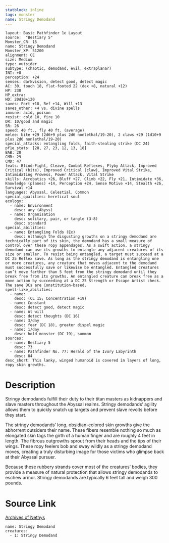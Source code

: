 ```yaml
---
statblock: inline
tags: monster
name: Stringy Demodand
---
```

```statblock
layout: Basic Pathfinder 1e Layout
source:  "Bestiary 5"
Monster_CR: 15
name: Stringy Demodand
Monster_XP: 51200
alignment: CE
size: Medium
type: outsider
subtype: (chaotic, demodand, evil, extraplanar)
INI: +8
perception: +24
senses: darkvision, detect good, detect magic
AC: 30, touch 18, flat-footed 22 (dex +8, natural +12)
HP: 230
HP_extra: 
HD: 20d10+120
saves: Fort +18, Ref +14, Will +13
saves_other: +4 vs. divine spells
immune: acid, poison
resist: cold 10, fire 10
DR: 10/good and magic
SR: 26
speed: 40 ft., fly 40 ft. (average)
melee: bite +29 (2d6+9 plus 2d6 nonlethal/19-20), 2 claws +29 (1d10+9 plus 2d6 nonlethal/19-20)
special_attacks: entangling folds, faith-stealing strike (DC 24)
pf1e_stats: [28, 27, 23, 12, 13, 18]
BAB: 20
CMB: 29
CMD: 47
feats: Blind-Fight, Cleave, Combat Reflexes, Flyby Attack, Improved Critical (bite), Improved Critical (claw), Improved Vital Strike, Intimidating Prowess, Power Attack, Vital Strike
skills: Acrobatics +26, Bluff +27, Climb +22, Fly +21, Intimidate +36, Knowledge (planes) +14, Perception +24, Sense Motive +14, Stealth +26, Survival +14
languages: Abyssal, Celestial, Common
special_qualities: heretical soul
ecology:
  - name: Environment
    desc: any (Abyss)
  - name: Organisation
    desc: solitary, pair, or tangle (3-8)
    desc: standard
special_abilities:
  - name: Entangling Folds (Ex)
    desc: Although the disgusting growths on a stringy demodand are technically part of its skin, the demodand has a small measure of control over these ropy appendages. As a swift action, a stringy demodand can use its growths to entangle any adjacent creatures of its size or smaller. To resist being entangled, a target must succeed at a DC 25 Reflex save. As long as the stringy demodand is entangling one or more creatures, any creature that moves adjacent to the demodand must successfully save or likewise be entangled. Entangled creatures can’t move farther than 5 feet from the stringy demodand until they break free from its growths. An entangled creature can break free as a move action by succeeding at a DC 25 Strength or Escape Artist check. The save DCs are Constitution-based.
spell-like_abilities:
  - name:
    desc: (CL 15; Concentration +19)
  - name: Constant
    desc: detect good, detect magic
  - name: At will
    desc: detect thoughts (DC 16)
  - name: 3/day
    desc: fear (DC 18), greater dispel magic
  - name: 1/day
    desc: hold monster (DC 19), summon
sources:
  - name: Bestiary 5
    desc: 73
  - name: Pathfinder No. 77: Herald of the Ivory Labyrinth
    desc: 84
desc_short: This lanky, winged humanoid is covered in layers of long, ropy skin growths.
```
# Description
Stringy demodands fulfill their duty to their titan masters as kidnappers and slave masters throughout the Abyssal realms. Stringy demodands’ agility allows them to quickly snatch up targets and prevent slave revolts before they start.

The stringy demodands’ long, obsidian-colored skin growths give the abhorrent outsiders their name. These fibers resemble nothing so much as elongated skin tags the girth of a human finger and are roughly 4 feet in length. The fibrous outgrowths sprout from their heads and the tips of their wings. These ropy feelers bob and sway wildly as a stringy demodand moves, creating a truly disturbing image for those victims who glimpse back at their Abyssal pursuer.

Because these rubbery strands cover most of the creatures’ bodies, they provide a measure of natural protection that allows stringy demodands to eschew armor. Stringy demodands are typically 6 feet tall and weigh 300 pounds.
# Source Link
[Archives of Nethys](https://aonprd.com/MonsterDisplay.aspx?ItemName=Stringy%20Demodand)
```encounter-table
name: Stringy Demodand
creatures:
  - 1: Stringy Demodand
```
